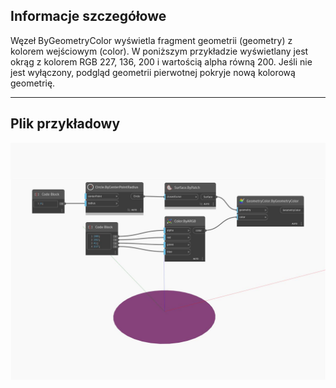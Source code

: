 ## Informacje szczegółowe
Węzeł ByGeometryColor wyświetla fragment geometrii (geometry) z kolorem wejściowym (color). W poniższym przykładzie wyświetlany jest okrąg z kolorem RGB 227, 136, 200 i wartością alpha równą 200. Jeśli nie jest wyłączony, podgląd geometrii pierwotnej pokryje nową kolorową geometrię.
___
## Plik przykładowy

![ByGeometryColor](./Modifiers.GeometryColor.ByGeometryColor_img.jpg)

